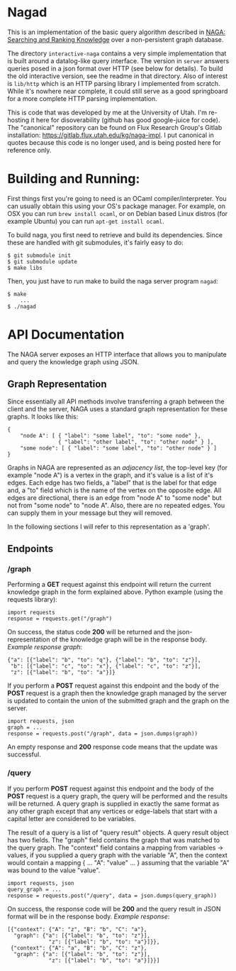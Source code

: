# Nagad

This is an implementation of the basic query algorithm described in
[NAGA: Searching and Ranking Knowledge](http://www.webcitation.org/6errPGHTQ)
over a non-persistent graph database.

The directory `interactive-naga` contains a very simple implementation that
is built around a datalog-like query interface. The version in `server` answers
queries posed in a json format over HTTP (see below for details). 
To build the old interactive version, see the readme in that directory.
Also of interest is `lib/http` which is an HTTP parsing library I implemented
from scratch. While it's nowhere near complete, it could still serve as a good
springboard for a more complete HTTP parsing implementation.

This is code that was developed by me at the University of Utah. I'm re-hosting
it here for disoverability (github has good google-juice for code). The
"canonical" repository can be found on Flux Research Group's Gitlab installation:
<https://gitlab.flux.utah.edu/kg/naga-impl>. I put canonical in quotes because
this code is no longer used, and is being posted here for reference only.

# Building and Running:

First things first you're going to need is an OCaml compiler/interpreter. You
can usually obtain this using your OS's package manager. For example, on OSX
you can run `brew install ocaml`, or on Debian based Linux distros 
(for example Ubuntu) you can run `apt-get install ocaml`.

To build naga, you first need to retrieve and build its dependencies. 
Since these are handled with git submodules, it's fairly easy to do:
    
    $ git submodule init
    $ git submodule update
    $ make libs

Then, you just have to run make to build the naga server program `nagad`:

    $ make
        ...
    $ ./nagad

# API Documentation

The NAGA server exposes an HTTP interface that allows you to manipulate and
query the knowledge graph using JSON.

## Graph Representation

Since essentially all API methods involve transferring a graph between the
client and the server, NAGA uses a standard graph representation for these
graphs. It looks like this:

    {
        "node A": [ { "label": "some label", "to": "some node" },
                    { "label": "other label", "to": "other node" } ],
        "some node": [ { "label": "some label", "to": "other node" } ]
    }

Graphs in NAGA are represented as an *adjacency list*, the top-level key
(for example "node A") is a vertex in the graph, and it's value is a list
of it's edges. Each edge has two fields, a "label" that is the label for that
edge and, a "to" field which is the name of the vertex on the opposite edge.
All edges are directional, there is an edge from "node A" to "some node" but
not from "some node" to "node A". Also, there are no repeated edges. You can
supply them in your message but they will removed.

In the following sections I will refer to this representation as a 'graph'.

## Endpoints 

### /graph

Performing a __GET__  request against this endpoint will return the current
knowledge graph in the form explained above. Python example 
(using the requests library):

    import requests
    response = requests.get("/graph")

On success, the status code __200__ will be returned and the json-representation
of the knowledge graph will be in the response body. *Example response graph*:

    {"a": [{"label": "b", "to": "q"}, {"label": "b", "to": "z"}],
     "b": [{"label": "c", "to": "x"}, {"label": "c", "to": "z"}],
     "z": [{"label": "b", "to": "a"}]}

If you perform a __POST__ request against this endpoint and the body
of the __POST__ request is a graph then the knowledge graph managed by 
the server is updated to contain the union of the submitted graph and the
graph on the server.

    import requests, json
    graph = ... 
    response = requests.post("/graph", data = json.dumps(graph))

An empty response and __200__ response code means that the update was
successful.

### /query

If you perform __POST__ request against this endpoint and the body
of the __POST__ request is a query graph, the query will be performed and
the results will be returned. A query graph is supplied in exactly the same
format as any other graph except that any vertices or edge-labels that start
with a capital letter are considered to be variables.

The result of a query is a list of "query result" objects. A query result object
has two fields. The "graph" field contains the graph that was matched to the
query graph. The "context" field contains a mapping from variables -> values,
if you supplied a query graph with the variable "A", then the context would contain
a mapping { ... "A": "value" ... } assuming that the variable "A" was bound
to the value "value".

    import requests, json
    query_graph = ...
    response = requests.post("/query", data = json.dumps(query_graph))

On success, the response code will be __200__ and the query result in JSON format
will be in the response body. *Example response*:

    [{"context": {"A": "z", "B": "b", "C": "a"},
      "graph": {"a": [{"label": "b", "to": "z"}],
                 "z": [{"label": "b", "to": "a"}]}},
     {"context": {"A": "a", "B": "b", "C": "z"},
      "graph": {"a": [{"label": "b", "to": "z"}],
                 "z": [{"label": "b", "to": "a"}]}}]

